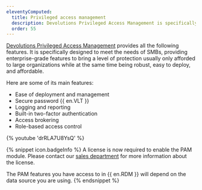 ```yaml
---
eleventyComputed:
  title: Privileged access management
  description: Devolutions Privileged Access Management is specifically designed to meet the needs of SMBs, providing enterprise-grade features to bring a level of protection usually only afforded to large organizations.
  order: 55
---
```

[Devolutions Privileged Access Management](https://devolutions.net/privileged-access-management/) provides all the following features. It is specifically designed to meet the needs of SMBs, providing enterprise-grade features to bring a level of protection usually only afforded to large organizations while at the same time being robust, easy to deploy, and affordable.

Here are some of its main features:  

* Ease of deployment and management
* Secure password {{ en.VLT }}
* Logging and reporting
* Built-in two-factor authentication
* Access brokering
* Role-based access control

{% youtube 'drRLA7U8YsQ' %}

{% snippet icon.badgeInfo %}
A license is now required to enable the PAM module. Please contact our [sales department](mailto:sales@devolutions.net) for more information about the license.

The PAM features you have access to in {{ en.RDM }} will depend on the data source you are using.
{% endsnippet %}
